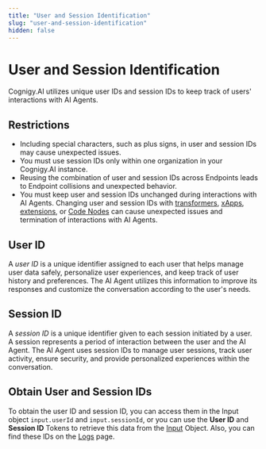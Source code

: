 ```yaml
---
title: "User and Session Identification"
slug: "user-and-session-identification"
hidden: false
---
```


# User and Session Identification

Cognigy.AI utilizes unique user IDs and session IDs to keep track of users' interactions with AI Agents.

## Restrictions

- Including special characters, such as plus signs, in user and session IDs may cause unexpected issues.
- You must use session IDs only within one organization in your Cognigy.AI instance.
- Reusing the combination of user and session IDs across Endpoints leads to Endpoint collisions and unexpected behavior.
- You must keep user and session IDs unchanged during interactions with AI Agents. Changing user and session IDs with [transformers](../deploy/endpoints/transformers/transformers.md), [xApps](../../xApps/overview.md), [extensions](../build/extensions.md), or [Code Nodes](../build/node-reference/basic/code/overview.md) can cause unexpected issues and termination of interactions with AI Agents.

## User ID

A _user ID_ is a unique identifier assigned to each user that helps manage user data safely, personalize user experiences, and keep track of user history and preferences. The AI Agent utilizes this information to improve its responses and customize the conversation according to the user's needs.

## Session ID

A _session ID_ is a unique identifier given to each session initiated by a user. A session represents a period of interaction between the user and the AI Agent. The AI Agent uses session IDs to manage user sessions, track user activity, ensure security, and provide personalized experiences within the conversation.

## Obtain User and Session IDs

To obtain the user ID and session ID, you can access them in the Input object `input.userId` and `input.sessionId`, or you can use the **User ID** and **Session ID** Tokens to retrieve this data from the [Input](../test/interaction-panel/input.md) Object. Also, you can find these IDs on the [Logs](../test/logs.md) page.
